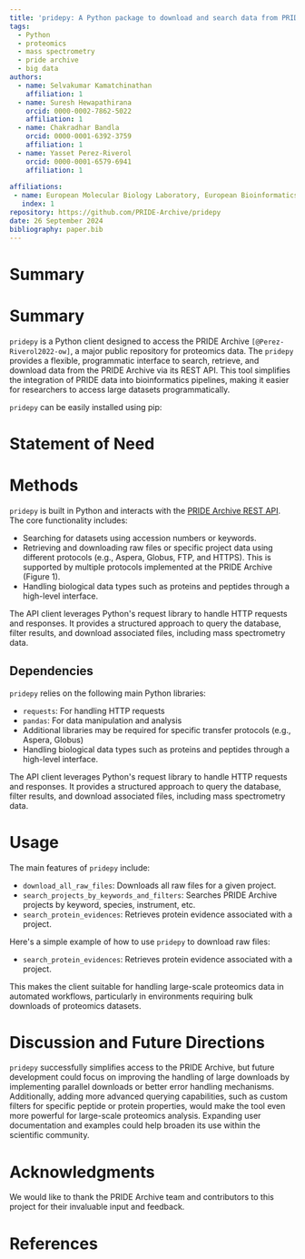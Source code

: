 ```yaml
---
title: 'pridepy: A Python package to download and search data from PRIDE Archive'
tags:
  - Python
  - proteomics
  - mass spectrometry
  - pride archive
  - big data
authors:
  - name: Selvakumar Kamatchinathan
    affiliation: 1
  - name: Suresh Hewapathirana
    orcid: 0000-0002-7862-5022
    affiliation: 1
  - name: Chakradhar Bandla
    orcid: 0000-0001-6392-3759
    affiliation: 1
  - name: Yasset Perez-Riverol
    orcid: 0000-0001-6579-6941
    affiliation: 1
    
affiliations:
 - name: European Molecular Biology Laboratory, European Bioinformatics Institute (EMBL-EBI), Wellcome Trust Genome Campus, Hinxton, Cambridge CB10 1SD, UK
   index: 1
repository: https://github.com/PRIDE-Archive/pridepy   
date: 26 September 2024
bibliography: paper.bib
---
```


# Summary
# Summary

`pridepy` is a Python client designed to access the PRIDE Archive `[@Perez-Riverol2022-ow]`, a major public repository for proteomics data. The `pridepy` provides a flexible, programmatic interface to search, retrieve, and download data from the PRIDE Archive via its REST API. This tool simplifies the integration of PRIDE data into bioinformatics pipelines, making it easier for researchers to access large datasets programmatically.

`pridepy` can be easily installed using pip:

# Statement of Need
# Methods

`pridepy` is built in Python and interacts with the [PRIDE Archive REST API](https://www.ebi.ac.uk/pride/ws/archive/v2/swagger-ui.html). The core functionality includes:

- Searching for datasets using accession numbers or keywords.
- Retrieving and downloading raw files or specific project data using different protocols (e.g., Aspera, Globus, FTP, and HTTPS). This is supported by multiple protocols implemented at the PRIDE Archive (Figure 1).
- Handling biological data types such as proteins and peptides through a high-level interface.
  
The API client leverages Python's request library to handle HTTP requests and responses. It provides a structured approach to query the database, filter results, and download associated files, including mass spectrometry data.

## Dependencies

`pridepy` relies on the following main Python libraries:
- `requests`: For handling HTTP requests
- `pandas`: For data manipulation and analysis
- Additional libraries may be required for specific transfer protocols (e.g., Aspera, Globus)
- Handling biological data types such as proteins and peptides through a high-level interface.
  
The API client leverages Python's request library to handle HTTP requests and responses. It provides a structured approach to query the database, filter results, and download associated files, including mass spectrometry data.
# Usage

The main features of `pridepy` include:
- `download_all_raw_files`: Downloads all raw files for a given project.
- `search_projects_by_keywords_and_filters`: Searches PRIDE Archive projects by keyword, species, instrument, etc.
- `search_protein_evidences`: Retrieves protein evidence associated with a project.

Here's a simple example of how to use `pridepy` to download raw files:
- `search_protein_evidences`: Retrieves protein evidence associated with a project.

This makes the client suitable for handling large-scale proteomics data in automated workflows, particularly in environments requiring bulk downloads of proteomics datasets.

# Discussion and Future Directions

`pridepy` successfully simplifies access to the PRIDE Archive, but future development could focus on improving the handling of large downloads by implementing parallel downloads or better error handling mechanisms. Additionally, adding more advanced querying capabilities, such as custom filters for specific peptide or protein properties, would make the tool even more powerful for large-scale proteomics analysis. Expanding user documentation and examples could help broaden its use within the scientific community.

# Acknowledgments

We would like to thank the PRIDE Archive team and contributors to this project for their invaluable input and feedback.

# References